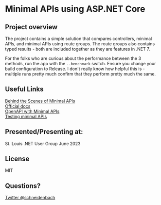 # Minimal APIs using ASP.NET Core

## Project overview

The project contains a simple solution that compares controllers, minimal APIs, and minimal APIs using route groups. The route groups also contains typed results - both are included together as they are features in .NET 7.

For the folks who are curious about the performance between the 3 methods, run the app with the `--benchmark` switch. Ensure you change your build configuration to Release. I don't really know how helpful this is - multiple runs pretty much confirm that they perform pretty much the same.

## Useful Links

[Behind the Scenes of Minimal APIs](https://andrewlock.net/series/behind-the-scenes-of-minimal-apis/)  
[Official docs](https://learn.microsoft.com/en-us/aspnet/core/tutorials/min-web-api)  
[OpenAPI with Minimal APIs](https://learn.microsoft.com/en-us/aspnet/core/fundamentals/minimal-apis/openapi)  
[Testing minimal APIs](https://learn.microsoft.com/en-us/aspnet/core/fundamentals/minimal-apis/test-min-api)

## Presented/Presenting at:

St. Louis .NET User Group June 2023

## License

MIT

## Questions?

[Twitter @schneidenbach](https://twitter.com/schneidenbach)